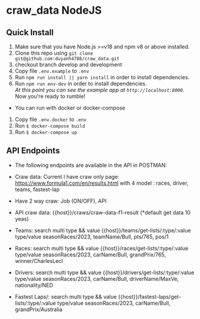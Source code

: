# craw_data NodeJS

## Quick Install

1.  Make sure that you have Node.js >=v18 and npm v8 or above installed.
2.  Clone this repo using `git clone git@github.com:duyanh4788/craw_data.git`
3.  checkout branch develop and development
4.  Copy file `.env.example` to `.env`
5.  Run `npm run install || yarn install` in order to install dependencies.<br />
6.  Run `npm run env-dev` in order to install dependencies.<br />
    _At this point you can see the example app at `http://localhost:8000`._
    Now you're ready to rumble!

- You can run with docker or docker-compose

1. Copy file `.env.docker` to `.env`
2. Run `$ docker-compose build`
3. Run `$ docker-compose up`

## API Endpoints

- The following endpoints are available in the API in POSTMAN:
- Craw data: Current I have craw only page: https://www.formula1.com/en/results.html
  with 4 model : races, driver, teams, fastest-lap
- Have 2 way craw: Job (ON/OFF), API
- API craw data: {{host}}/craws/craw-data-f1-result (\*default get data 10 yeas)
- Teams: search multi type && value
  {{host}}/teams/get-lists/:type/:value
  type/value
  seasonRaces/2023, teamName/Bull, pts/765, pos/1

- Races: search multi type && value
  {{host}}/races/get-lists/:type/:value
  type/value
  seasonRaces/2023, carName/Bull, grandPrix/765, winner/CharlesLecl

- Drivers: search multi type && value
  {{host}}/drivers/get-lists/:type/:value
  type/value
  seasonRaces/2023, carName/Bull, driverName/MaxVe, nationality/NED

- Fastest Laps/: search multi type && value
  {{host}}/fastest-laps/get-lists/:type/:value
  type/value
  seasonRaces/2023, carName/Bull, grandPrix/Australia

